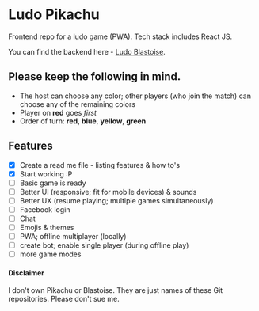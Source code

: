 # Ludo Pikachu

Frontend repo for a ludo game (PWA). Tech stack includes React JS.

You can find the backend here - [Ludo Blastoise](https://github.com/gdebojyoti/ludo-blastoise/).

## Please keep the following in mind.

- The host can choose any color; other players (who join the match) can choose any of the remaining colors
- Player on **red** goes _first_
- Order of turn: **red**, **blue**, **yellow**, **green**

## Features

- [x] Create a read me file - listing features & how to's
- [x] Start working :P
- [ ] Basic game is ready
- [ ] Better UI (responsive; fit for mobile devices) & sounds
- [ ] Better UX (resume playing; multiple games simultaneously)
- [ ] Facebook login
- [ ] Chat
- [ ] Emojis & themes
- [ ] PWA; offline multiplayer (locally)
- [ ] create bot; enable single player (during offline play)
- [ ] more game modes

#### Disclaimer

I don't own Pikachu or Blastoise. They are just names of these Git repositories. Please don't sue me.
